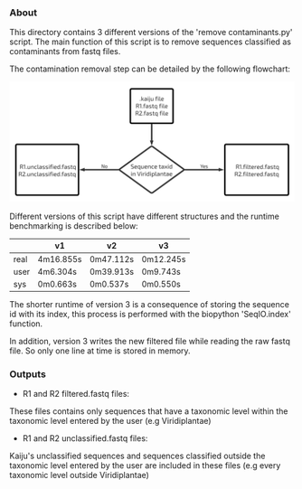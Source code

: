 ### About 

This directory contains 3 different versions of the 'remove contaminants.py' script.
The main function of this script is to remove sequences classified as contaminants from fastq files.

The contamination removal step can be detailed by the following flowchart:

![contamination_removal](/images/contamination_removal.png)

Different versions of this script have different structures and the runtime benchmarking is described below:

|      | v1        | v2        | v3        |
|------|-----------|-----------|-----------|
| real | 4m16.855s | 0m47.112s | 0m12.245s |
| user | 4m6.304s  | 0m39.913s | 0m9.743s  |
| sys  | 0m0.663s  | 0m0.537s  | 0m0.550s  |

The shorter runtime of version 3 is a consequence of storing the sequence id with its index, this process is performed with the biopython 'SeqIO.index' function.

In addition, version 3 writes the new filtered file while reading the raw fastq file. So only one line at time is stored in memory.

### Outputs

* R1 and R2 filtered.fastq files:

These files contains only sequences that have a taxonomic level within the taxonomic level entered by the user (e.g Viridiplantae) 

* R1 and R2 unclassified.fastq files:

Kaiju's unclassified sequences and sequences classified outside the taxonomic level entered by the user are included in these files (e.g every taxonomic level outside Viridiplantae)
